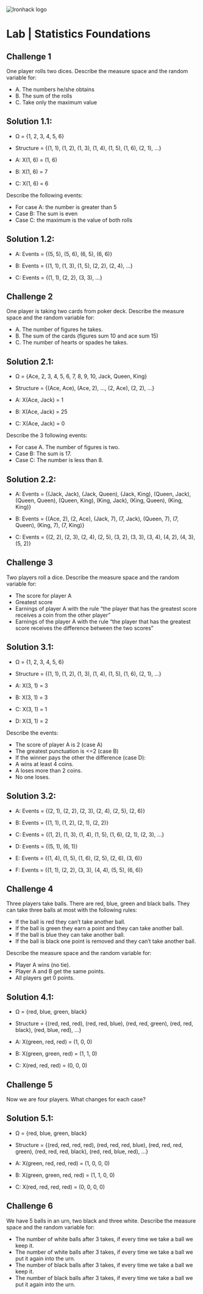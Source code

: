 ![Ironhack logo](https://i.imgur.com/1QgrNNw.png)

# Lab | Statistics Foundations

## Challenge 1
One player rolls two dices. Describe the measure space and the random variable for:
* A. The numbers he/she obtains
* B. The sum of the rolls
* C. Take only the maximum value

## Solution 1.1:
* Ω = {1, 2, 3, 4, 5, 6}

* Structure = {(1, 1), (1, 2), (1, 3), (1, 4), (1, 5), (1, 6), (2, 1), ...}
     
* A: X(1, 6) = (1, 6)
   
* B: X(1, 6) = 7
   
* C: X(1, 6) = 6

Describe the following events:
* For case A: the number is greater than 5
* Case B: The sum is even
* Case C: the maximum is the value of both rolls

## Solution 1.2:
* A: Events = {(5, 5), (5, 6), (6, 5), (6, 6)}
   
* B: Events = {(1, 1), (1, 3), (1, 5), (2, 2), (2, 4), ...}

* C: Events = {(1, 1), (2, 2), (3, 3), ...}

## Challenge 2
One player is taking two cards from poker deck. Describe the measure space and the random variable for:
* A. The number of figures he takes.
* B. The sum of the cards (figures sum 10 and ace sum 15)
* C. The number of hearts or spades he takes.

## Solution 2.1:
* Ω = {Ace, 2, 3, 4, 5, 6, 7, 8, 9, 10, Jack, Queen, King}

* Structure = {(Ace, Ace), (Ace, 2), ..., (2, Ace), (2, 2), ...}

* A: X(Ace, Jack) = 1
   
* B: X(Ace, Jack) = 25
   
* C: X(Ace, Jack) = 0

Describe the 3 following events:
* For case A. The number of figures is two.
* Case B: The sum is 17.
* Case C: The number is less than 8.

## Solution 2.2:
* A: Events = {(Jack, Jack), (Jack, Queen), (Jack, King), (Queen, Jack), (Queen, Queen), (Queen, King), (King, Jack), (King, Queen), (King, King)}
   
* B: Events = {(Ace, 2), (2, Ace), (Jack, 7), (7, Jack), (Queen, 7), (7, Queen), (King, 7), (7, King)}

* C: Events = {(2, 2), (2, 3), (2, 4), (2, 5), (3, 2), (3, 3), (3, 4), (4, 2), (4, 3), (5, 2)}

## Challenge 3
Two players roll a dice. Describe the measure space and the random variable for:
* The score for player A
* Greatest score
* Earnings of player A with the rule “the player that has the greatest score receives a coin from the other player”
* Earnings of the player A with the rule “the player that has the greatest score receives the difference between the two scores”

## Solution 3.1:
* Ω = {1, 2, 3, 4, 5, 6}

* Structure = {(1, 1), (1, 2), (1, 3), (1, 4), (1, 5), (1, 6), (2, 1), ...}
   
* A: X(3, 1) = 3
   
* B: X(3, 1) = 3
   
* C: X(3, 1) = 1

* D: X(3, 1) = 2

Describe the events:
* The score of player A is 2 (case A)
* The greatest punctuation is <=2 (case B)
* If the winner pays the other the difference (case D):
* A wins at least 4 coins.
* A loses more than 2 coins.
* No one loses.
  
## Solution 3.2:
* A: Events = {(2, 1), (2, 2), (2, 3), (2, 4), (2, 5), (2, 6)}
   
* B: Events = {(1, 1), (1, 2), (2, 1), (2, 2)}

* C: Events = {(1, 2), (1, 3), (1, 4), (1, 5), (1, 6), (2, 1), (2, 3), ...}

* D: Events = {(5, 1), (6, 1)}

* E: Events = {(1, 4), (1, 5), (1, 6), (2, 5), (2, 6), (3, 6)}

* F: Events = {(1, 1), (2, 2), (3, 3), (4, 4), (5, 5), (6, 6)}

## Challenge 4
Three players take balls. There are red, blue, green and black balls. They can take three balls at most with the following rules:
* If the ball is red they can’t take another ball.
* If the ball is green they earn a point and they can take another ball.
* If the ball is blue they can take another ball.
* If the ball is black one point is removed and they can’t take another ball.

Describe the measure space and the random variable for:
* Player A wins (no tie).
* Player A and B get the same points.
* All players get 0 points.

## Solution 4.1:
* Ω = {red, blue, green, black}

* Structure = {(red, red, red), (red, red, blue), (red, red, green), (red, red, black), (red, blue, red), ...}
   
* A: X(green, red, red) = (1, 0, 0)
   
* B: X(green, green, red) = (1, 1, 0)
   
* C: X(red, red, red) = (0, 0, 0)

## Challenge 5
Now we are four players. What changes for each case?

## Solution 5.1:
* Ω = {red, blue, green, black}

* Structure = {(red, red, red, red), (red, red, red, blue), (red, red, red, green), (red, red, red, black), (red, red, blue, red), ...}
   
* A: X(green, red, red, red) = (1, 0, 0, 0)
   
* B: X(green, green, red, red) = (1, 1, 0, 0)
   
* C: X(red, red, red, red) = (0, 0, 0, 0)


## Challenge 6
We have 5 balls in an urn, two black and three white. Describe the measure space and the random variable for:
* The number of white balls after 3 takes, if every time we take a ball we keep it.
* The number of white balls after 3 takes, if every time we take a ball we put it again into the urn.
* The number of black balls after 3 takes, if every time we take a ball we keep it.
* The number of black balls after 3 takes, if every time we take a ball we put it again into the urn.
